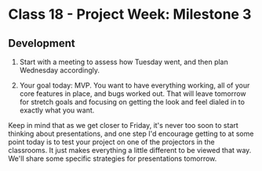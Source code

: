 # Class 18 -  Project Week: Milestone 3
## Development

1. Start with a meeting to assess how Tuesday went, and then plan Wednesday accordingly.

2. Your goal today: MVP. You want to have everything working, all of your core features in place, and bugs worked out. That will leave tomorrow for stretch goals and focusing on getting the look and feel dialed in to exactly what you want.

Keep in mind that as we get closer to Friday, it's never too soon to start thinking about presentations, and one step I'd encourage getting to at some point today is to test your project on one of the projectors in the classrooms. It just makes everything a little different to be viewed that way. We'll share some specific strategies for presentations tomorrow.
